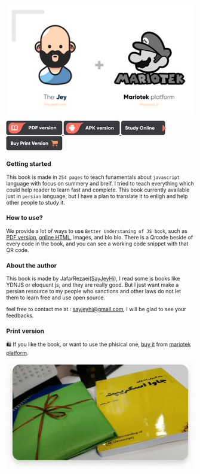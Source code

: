 <p align="center">
    <img src="./image-MariotekLogo.png" >
</p>

<a href="https://raw.githubusercontent.com/Mariotek/BetterUnderstandingOfJavascript/master/PDF/project.pdf" target="_blank" align="right">
    <img src="./image-pdf.png" width="150" alt="PDF version" />
</a>
<a href="https://github.com/Mariotek/BetterUnderstandingOfJavascript/raw/master/APK/BetterUnderstandingOfJavascript.apk" target="_blank" align="right">
    <img src="./image-apk.png" width="150" alt="APK version" />
</a>
<a href="http://book.sayjeyhi.com/HTML/?page=1" target="_blank" align="right">
    <img src="./image-study.png" width="120" alt="PDF version" />
</a>
<a href="https://zarinp.al/242088" target="_blank" align="right">
    <img src="./image-buy.png" width="150" alt="Buy print version" />
</a>

### Getting started

This book is made in `254 pages` to teach funamentals about `javascript` language with focus on summery and breif. I tried to teach everything which could help reader to learn fast and complete. This book currently available just in `persian` language, but I have a plan to translate it to enligh and help other people to study it.

### How to use?

We provide a lot of ways to use `Better Understaning of JS book`, such as [PDF version](https://raw.githubusercontent.com/Mariotek/BetterUnderstandingOfJavascript/master/PDF/project.pdf), [online HTML](http://book.sayjeyhi.com/HTML/?page=1), images, and blo blo. There is a Qrcode beside of every code in the book, and you can see a working code snippet with that QR code.

### About the author

This book is made by JafarRezaei([SayJeyHi](https://twitter.com/Sayjeyhi)), I read some js books like YDNJS or eloquent js, and they are really good. But I just want make a persian resource to my people who sanctions and other laws do not let them to learn free and use open source.

feel free to contact me at : [sayjeyhi@gmail.com](mailto:sayjeyhi@gmail.com), I will be glad to see your feedbacks.

### Print version

🛍 If you like the book, or want to use the phisical one, [buy it](https://zarinp.al/242088) from [mariotek platform](http://mariotek.ir).

<a href="https://zarinp.al/242088" target="_blank" align="center">
    <img src="./image-phisical.png" width="700" alt="BetterUnderstanding of js book" />
</a>
